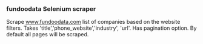 ### fundoodata Selenium scraper
Scrape www.fundoodata.com list of companies based on the website filters. Takes 'title','phone_website','industry', 'url'. Has pagination option. By default all pages will be scraped.